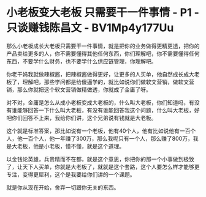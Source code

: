 # 小老板变大老板 只需要干一件事情 - P1 - 只谈赚钱陈昌文 - BV1Mp4y177Uu

那么小老板成长大老板只需要干一件事情，就是把你的业务做得更精更透，把你的产品卖给更多的人，你不需要懂得其他任何东西，你们理解吧，你不需要懂得任何东西，不要学什么财务，也不要学什么供应链管理，你理解吧。

你老干妈我就做辣椒酱，把辣椒酱做得更好，让更多的人买单，他自然成长成大老板了，理解吧，那些学问都是给傻逼学的，就比如说你们做软文营销，做软文营销，那么你就把这个软文营销做精做透，你就成了金庸了呀。

对不对，金庸是怎么从成小老板变成大老板的，什么叫大老板，你们知道吗，有没有谁能够回答一下什么叫大老板，有没有谁能回答我这个问题，什么叫大老板，好吧你们回答不上来，我给你们讲，这个兄弟说有钱就是大老板。

这个就是标准答案，那比如说有一个老板，他有40个人，他有比如说他有一百个人，他一百个人，他一年赚了300万，那么我呢只有一个人，那么赚了800万，我是大老板，他是小老板，懂不懂，就是这个道理。

以金钱论英雄，兵贵精而不在都，就是这个意思，你把你的那一个小事做到极致了，让天下人买单，你就是大老板了，就就是这个套路，这个人要怎么样才能够更专注，变得更犀利，这个是我要给你们讲的一个课题。

就是你从现在开始，舍弃一切跟你无关的东西。